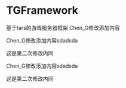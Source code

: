 # TGFramework
基于tars的游戏服务器框架
Chen_G修改添加内容

Chen_G修改添加内容sdadsda

这是第二次修改内同

Chen_G修改添加内容sdadsda

这是第二次修改内同

